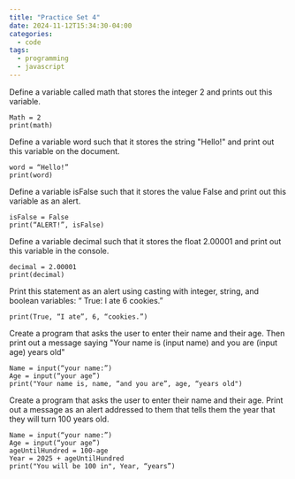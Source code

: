 ```yaml
---
title: "Practice Set 4"
date: 2024-11-12T15:34:30-04:00
categories:
  - code
tags:
  - programming
  - javascript
---
```


Define a variable called math that stores the integer 2 and prints out this variable.
```
Math = 2
print(math)

```
Define a variable word such that it stores the string "Hello!" and print out this variable on the document.
```
word = “Hello!”
print(word)

```

Define a variable isFalse such that it stores the value False and print out this variable as an alert.
```
isFalse = False
print(“ALERT!”, isFalse)

```

Define a variable decimal such that it stores the float 2.00001 and print out this variable in the console.
```
decimal = 2.00001
print(decimal)

```

Print this statement as an alert using casting with integer, string, and boolean variables: “ True: I ate 6 cookies.” 
```
print(True, “I ate”, 6, “cookies.”)

```

Create a program that asks the user to enter their name and their age. Then print out a message saying "Your name is (input name) and you are (input age) years old"
```
Name = input(“your name:”)
Age = input(“your age”)
print("Your name is, name, “and you are”, age, “years old")

```

Create a program that asks the user to enter their name and their age. Print out a message as an alert addressed to them that tells them the year that they will turn 100 years old.
```
Name = input(“your name:”)
Age = input(“your age”)
ageUntilHundred = 100-age
Year = 2025 + ageUntilHundred
print("You will be 100 in", Year, “years”)
```
